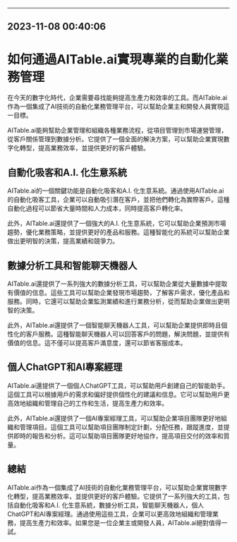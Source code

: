 

---------------------------------------------
2023-11-08 00:40:06
---------------------------------------------

# 如何通過AITable.ai實現專業的自動化業務管理

在今天的數字化時代，企業需要尋找能夠提高生產力和效率的工具。而AITable.ai作為一個集成了AI技術的自動化業務管理平台，可以幫助企業主和開發人員實現這一目標。

AITable.ai能夠幫助企業管理和組織各種業務流程，從項目管理到市場運營管理，從客戶關係管理到數據分析。它提供了一個全面的解決方案，可以幫助企業實現數字化轉型，提高業務效率，並提供更好的客戶體驗。

## 自動化吸客和A.I. 化生意系統

AITable.ai的一個關鍵功能是自動化吸客和A.I. 化生意系統。通過使用AITable.ai的自動化吸客工具，企業可以自動吸引潛在客戶，並把他們轉化為實際客戶。這種自動化過程可以節省大量時間和人力成本，同時提高客戶轉化率。

此外，AITable.ai還提供了一個強大的A.I. 化生意系統，它可以幫助企業預測市場趨勢，優化業務策略，並提供更好的產品和服務。這種智能化的系統可以幫助企業做出更明智的決策，提高業績和競爭力。

## 數據分析工具和智能聊天機器人

AITable.ai還提供了一系列強大的數據分析工具，可以幫助企業從大量數據中提取有價值的信息。這些工具可以幫助企業發現市場趨勢，了解客戶需求，優化產品和服務。同時，它還可以幫助企業監測業績和進行業務分析，從而幫助企業做出更明智的決策。

此外，AITable.ai還提供了一個智能聊天機器人工具，可以幫助企業提供即時且個性化的客戶服務。這種智能聊天機器人可以回答客戶的問題，解決問題，並提供有價值的信息。這不僅可以提高客戶滿意度，還可以節省客服成本。

## 個人ChatGPT和AI專案經理

AITable.ai還提供了一個個人ChatGPT工具，可以幫助用戶創建自己的智能助手。這個工具可以根據用戶的需求和偏好提供個性化的建議和信息。它可以幫助用戶更高效地組織和管理自己的工作和生活，提高生產力和效率。

此外，AITable.ai還提供了一個AI專案經理工具，可以幫助企業項目團隊更好地組織和管理項目。這個工具可以幫助項目團隊制定計劃，分配任務，跟蹤進度，並提供即時的報告和分析。這可以幫助項目團隊更好地協作，提高項目交付的效率和質量。

## 總結

AITable.ai作為一個集成了AI技術的自動化業務管理平台，可以幫助企業實現數字化轉型，提高業務效率，並提供更好的客戶體驗。它提供了一系列強大的工具，包括自動化吸客和A.I. 化生意系統，數據分析工具，智能聊天機器人，個人ChatGPT和AI專案經理。通過使用這些工具，企業可以更高效地組織和管理業務，提高生產力和效率。如果您是一位企業主或開發人員，AITable.ai絕對值得一試。